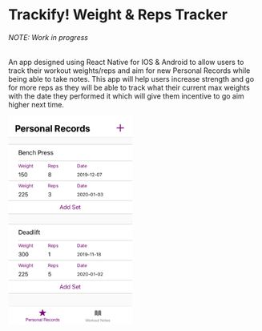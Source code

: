 # Trackify! Weight & Reps Tracker
###### NOTE: Work in progress

An app designed using React Native for IOS & Android to allow users to track their workout weights/reps and aim for new Personal Records while being able to take notes. 
This app will help users increase strength and go for more reps as they will be able to track what their current max weights with the date they performed it which will give them incentive to go aim higher next time.

<p float="center">
<img src="images/pr_img.jpg" width="49%">
</p>


